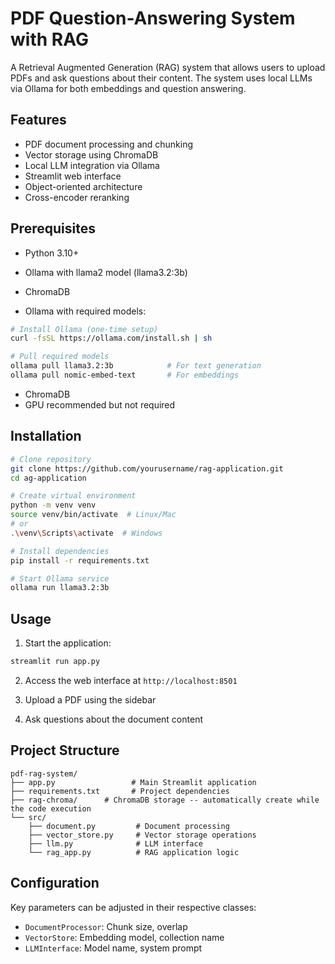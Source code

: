 # PDF Question-Answering System with RAG

A Retrieval Augmented Generation (RAG) system that allows users to upload PDFs and ask questions about their content. The system uses local LLMs via Ollama for both embeddings and question answering.

## Features

- PDF document processing and chunking
- Vector storage using ChromaDB
- Local LLM integration via Ollama
- Streamlit web interface
- Object-oriented architecture
- Cross-encoder reranking

## Prerequisites

- Python 3.10+
- Ollama with llama2 model (llama3.2:3b)
- ChromaDB

- Ollama with required models:
```bash
# Install Ollama (one-time setup)
curl -fsSL https://ollama.com/install.sh | sh

# Pull required models
ollama pull llama3.2:3b            # For text generation
ollama pull nomic-embed-text       # For embeddings
```
- ChromaDB
- GPU recommended but not required
  

## Installation

```bash
# Clone repository
git clone https://github.com/yourusername/rag-application.git
cd ag-application

# Create virtual environment
python -m venv venv
source venv/bin/activate  # Linux/Mac
# or
.\venv\Scripts\activate  # Windows

# Install dependencies
pip install -r requirements.txt

# Start Ollama service
ollama run llama3.2:3b
```

## Usage

1. Start the application:
```bash
streamlit run app.py
```

2. Access the web interface at `http://localhost:8501`

3. Upload a PDF using the sidebar

4. Ask questions about the document content

## Project Structure

```
pdf-rag-system/
├── app.py                 # Main Streamlit application
├── requirements.txt       # Project dependencies
├── rag-chroma/      # ChromaDB storage -- automatically create while the code execution
└── src/
    ├── document.py         # Document processing
    ├── vector_store.py     # Vector storage operations
    ├── llm.py              # LLM interface
    └── rag_app.py          # RAG application logic
```

## Configuration

Key parameters can be adjusted in their respective classes:

- `DocumentProcessor`: Chunk size, overlap
- `VectorStore`: Embedding model, collection name
- `LLMInterface`: Model name, system prompt
